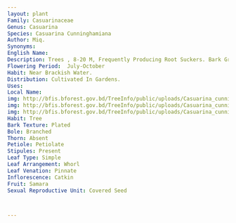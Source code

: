 ```yaml
---
layout: plant
Family: Casuarinaceae
Genus: Casuarina
Species: Casuarina Cunninghamiana
Author: Miq.
Synonyms: 
English Name: 
Description: Trees , 8-20 M, Frequently Producing Root Suckers. Bark Gray-brown, Finely Fissured And Scaly. Branchlets Drooping, Sparsely And Minutely Pubescent; Segments 8-20 Ã— 0.9-1.2 Mm, Glabrous, Occasionally Waxy; Longitudinal Ridges Flat To Slightly Rounded-convex; Teeth 8â€“10, Marcescent, Erect, 0.6-0.9 Mm. Young Permanent Shoots With Long-recurved Teeth. Flowers Unisexual, Staminate And Pistillate On Different Plants. Staminate Spikes 1.2-4 Cm, 7-10 Whorls Per Cm; Anthers Ca. 0.8 Mm. Infructescences Rust-colored To White-pubescent, Becoming Glabrous; Peduncles 3-12 Mm; Infructescence Body 7â€“14 Ã— 4â€“6 Mm, Bracteoles Broad-acute. Samaras 3â€“4 Mm. 
Flowering Period:  July-October
Habit: Near Brackish Water.
Distribution: Cultivated In Gardens.
Uses: 
Local Name: 
img: http://bfis.bforest.gov.bd/TreeInfo/public/uploads/Casuarina_cunninghamiana.jpg
img: http://bfis.bforest.gov.bd/TreeInfo/public/uploads/Casuarina_cunninghamiana1.jpg
img: http://bfis.bforest.gov.bd/TreeInfo/public/uploads/Casuarina_cunninghamiana2.jpg
Habit: Tree
Bark Texture: Plated
Bole: Branched
Thorn: Absent
Petiole: Petiolate
Stipules: Present
Leaf Type: Simple
Leaf Arrangement: Whorl
Leaf Venation: Pinnate
Inflorescence: Catkin
Fruit: Samara
Sexual Reproductive Unit: Covered Seed



---
```


